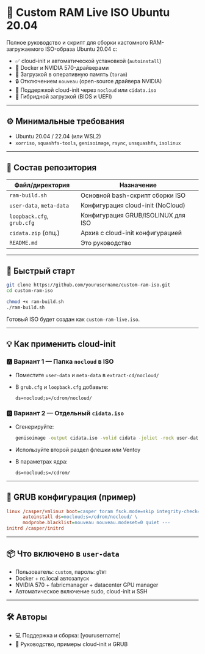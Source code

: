 # 💽 Custom RAM Live ISO Ubuntu 20.04

Полное руководство и скрипт для сборки кастомного RAM-загружаемого ISO-образа Ubuntu 20.04 с:

- ✅ cloud-init и автоматической установкой (`autoinstall`)
- 🐳 Docker и NVIDIA 570-драйверами
- 💾 Загрузкой в оперативную память (`toram`)
- 🔒 Отключением `nouveau` (open-source драйвера NVIDIA)
- 🧠 Поддержкой cloud-init через `nocloud` или `cidata.iso`
- 🔁 Гибридной загрузкой (BIOS и UEFI)

---

## ⚙️ Минимальные требования

- Ubuntu 20.04 / 22.04 (или WSL2)
- `xorriso`, `squashfs-tools`, `genisoimage`, `rsync`, `unsquashfs`, `isolinux`

---

## 📂 Состав репозитория

| Файл/директория       | Назначение                             |
|-----------------------|-----------------------------------------|
| `ram-build.sh`        | Основной bash-скрипт сборки ISO         |
| `user-data`, `meta-data` | Конфигурация cloud-init (NoCloud)       |
| `loopback.cfg`, `grub.cfg` | Конфигурация GRUB/ISOLINUX для ISO   |
| `cidata.zip` (опц.)   | Архив с cloud-init конфигурацией       |
| `README.md`           | Это руководство                        |

---

## 🚀 Быстрый старт

```bash
git clone https://github.com/yourusername/custom-ram-iso.git
cd custom-ram-iso

chmod +x ram-build.sh
./ram-build.sh
```

Готовый ISO будет создан как `custom-ram-live.iso`.

---

## 💡 Как применить cloud-init

### 🅰 Вариант 1 — Папка `nocloud` в ISO

- Поместите `user-data` и `meta-data` в `extract-cd/nocloud/`
- В `grub.cfg` и `loopback.cfg` добавьте:

  ```
  ds=nocloud;s=/cdrom/nocloud/
  ```

### 🅱 Вариант 2 — Отдельный `cidata.iso`

- Сгенерируйте:

  ```bash
  genisoimage -output cidata.iso -volid cidata -joliet -rock user-data meta-data
  ```

- Используйте второй раздел флешки или Ventoy
- В параметрах ядра:

  ```
  ds=nocloud;s=/cdrom/
  ```

---

## 🔧 GRUB конфигурация (пример)

```cfg
linux /casper/vmlinuz boot=casper toram fsck.mode=skip integrity-check=0 \
      autoinstall ds=nocloud;s=/cdrom/nocloud/ \
      modprobe.blacklist=nouveau nouveau.modeset=0 quiet ---
initrd /casper/initrd
```

---

## 📦 Что включено в `user-data`

- Пользователь: `custom`, пароль: `glW!`
- Docker + rc.local автозапуск
- NVIDIA 570 + fabricmanager + datacenter GPU manager
- Автоматическое включение sudo, cloud-init и SSH

---

## 🛠 Авторы

- 💻 Поддержка и сборка: [yourusername]
- 📄 Руководство, примеры cloud-init и GRUB